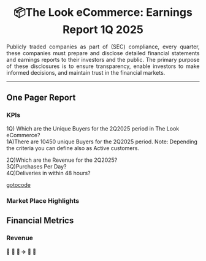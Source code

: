 <h1 align="center">📦The Look eCommerce: Earnings Report 1Q 2025  </h1>
<div align="justify">
Publicly traded companies as part of (SEC) compliance, every quarter, these companies must prepare and disclose detailed financial statements and earnings reports to their investors and the public. The primary purpose of these disclosures is to ensure transparency, enable investors to make informed decisions, and maintain trust in the financial markets. 
</div>

***

## One Pager Report

### KPIs
  1Q) Which are the Unique Buyers for the 2Q2025 period in The Look eCommerce?  
  1A)There are 10450 unique Buyers for the 2Q2025 period. Note: Depending the criteria you can define also as  Active customers.

  2Q)Which are the Revenue for the 2Q2025?  
  3Q)Purchases Per Day?  
  4Q)Deliveries in within 48 hours?
    

[gotocode](https://github.com/tinyazure/The-Look-eCommerce-Earnigs-Report/blob/main/Active_Customers%20(2).ipynb)
### Market Place Highlights

## Financial Metrics

### Revenue
🚚 🛵 🚛 ✈️ 🚢 🏤
